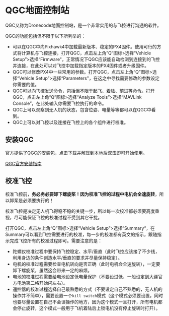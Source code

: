 # QGC地面控制站

QGC又称为Dronecode地面控制站，是一个非常实用的与飞控进行沟通的软件。

QGC的功能包括但不限于以下所列举的：

* 可以在QGC中向Pixhawk4中加载最新版本、稳定的PX4固件。使用可行的方式将计算机与飞控连接，打开QGC，点击左上角”Q“图标>选择“Vehicle Setup”>选择“Firmware"，正常情况下QGC应该能自动检测到连接到的飞控并连接，在此处可以对飞控中加载指定版本的PX4固件或者升级固件。
* QGC可以修改PX4中一些常用的参数。打开QGC，点击左上角“Q”图标>选择“Vehicle Setup”>选择“Parameters"，在这之中寻找需要修改的参数设定你需要的值。
* QGC可以向飞控发送命令，包括但不限于起飞、着陆、前进等命令。打开QGC，点击左上角“Q”图标>选择“Analyze Tools”>选择“MAVLink Console”，在此处输入你需要飞控执行的命令。
* QGC上可以观察到无人机的状态，包含位姿、电量等等都可以在QGC中看到。
* QGC上可以对飞控以及连接在飞控上的各个组件进行校准。

## 安装QGC

官方提供了QGC的安装包，点击下载并解压到本地后双击即可开始使用。

[QGC官方安装指南](https://docs.qgroundcontrol.com/master/en/getting_started/download_and_install.html)

## 校准飞控

校准飞控前，**务必务必要卸下螺旋桨！**因为校准飞控的过程中**电机会全速旋转**，所以卸桨是必须要执行的！

校准飞控是决定无人机飞得稳不稳的关键一步，所以每一次校准都必须要高度重视，尽可能保证飞控的校准过程不受到其它干扰。

打开QGC，点击左上角“Q”图标>选择“Vehicle Setup">选择”Summary“，在Summary可以看到飞控需要进行的校准，每一步的校准都有英文的指示，跟随指示完成飞控所有的校准过程即可。需要注意的是：

* 陀螺仪校准过程中要保持飞控稳定、水平/垂直（此时飞控应该接了不少线，利用身边的条件创造水平/垂直的要求并尽量保持稳定）。
* 电机的校准过程需要检查电机转向是否正确（此时电机会全速旋转），一定要卸下螺旋桨，虽然这会带来一定的麻烦。
* 电池的校准过程需要给电池设定低电量保护（不要设过低，一般设定到大疆官方电池第二格开始闪左右）。
* 遥控器的校准过程选择自己最熟悉的方式（不要设定自己不熟悉的，无人机的操作并不简单），需要设置一个```kill switch```模式（这个模式必须要设置，同时也要尽量设置在自己不会误操作的地方，因为这个模式一旦打开，所有电机都会停止旋转，这个模式一般用于飞机着陆后上锁电机没有停止旋转时打开）。